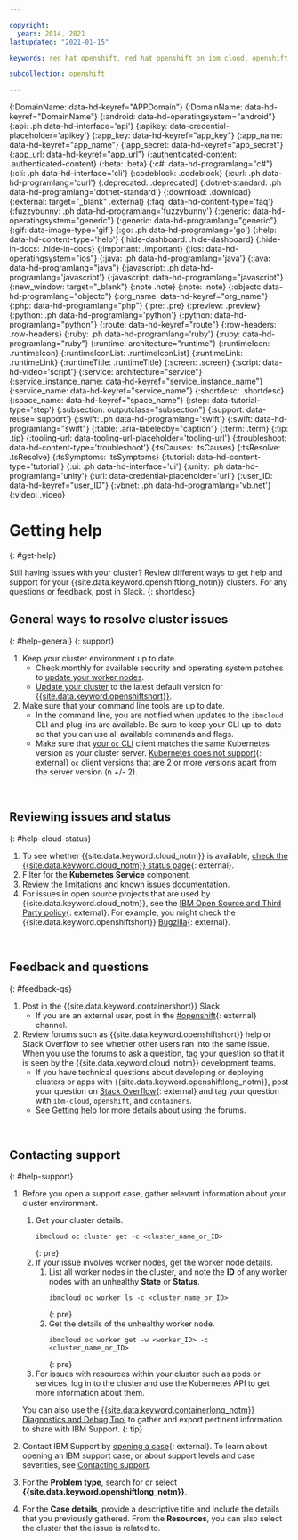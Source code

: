 ```yaml
---

copyright:
  years: 2014, 2021
lastupdated: "2021-01-15"

keywords: red hat openshift, red hat openshift on ibm cloud, openshift container platform, red hat, red hat cluster, openshift, containers, clusters, roks, rhoks, rhos

subcollection: openshift

---
```


{:DomainName: data-hd-keyref="APPDomain"}
{:DomainName: data-hd-keyref="DomainName"}
{:android: data-hd-operatingsystem="android"}
{:api: .ph data-hd-interface='api'}
{:apikey: data-credential-placeholder='apikey'}
{:app_key: data-hd-keyref="app_key"}
{:app_name: data-hd-keyref="app_name"}
{:app_secret: data-hd-keyref="app_secret"}
{:app_url: data-hd-keyref="app_url"}
{:authenticated-content: .authenticated-content}
{:beta: .beta}
{:c#: data-hd-programlang="c#"}
{:cli: .ph data-hd-interface='cli'}
{:codeblock: .codeblock}
{:curl: .ph data-hd-programlang='curl'}
{:deprecated: .deprecated}
{:dotnet-standard: .ph data-hd-programlang='dotnet-standard'}
{:download: .download}
{:external: target="_blank" .external}
{:faq: data-hd-content-type='faq'}
{:fuzzybunny: .ph data-hd-programlang='fuzzybunny'}
{:generic: data-hd-operatingsystem="generic"}
{:generic: data-hd-programlang="generic"}
{:gif: data-image-type='gif'}
{:go: .ph data-hd-programlang='go'}
{:help: data-hd-content-type='help'}
{:hide-dashboard: .hide-dashboard}
{:hide-in-docs: .hide-in-docs}
{:important: .important}
{:ios: data-hd-operatingsystem="ios"}
{:java: .ph data-hd-programlang='java'}
{:java: data-hd-programlang="java"}
{:javascript: .ph data-hd-programlang='javascript'}
{:javascript: data-hd-programlang="javascript"}
{:new_window: target="_blank"}
{:note .note}
{:note: .note}
{:objectc data-hd-programlang="objectc"}
{:org_name: data-hd-keyref="org_name"}
{:php: data-hd-programlang="php"}
{:pre: .pre}
{:preview: .preview}
{:python: .ph data-hd-programlang='python'}
{:python: data-hd-programlang="python"}
{:route: data-hd-keyref="route"}
{:row-headers: .row-headers}
{:ruby: .ph data-hd-programlang='ruby'}
{:ruby: data-hd-programlang="ruby"}
{:runtime: architecture="runtime"}
{:runtimeIcon: .runtimeIcon}
{:runtimeIconList: .runtimeIconList}
{:runtimeLink: .runtimeLink}
{:runtimeTitle: .runtimeTitle}
{:screen: .screen}
{:script: data-hd-video='script'}
{:service: architecture="service"}
{:service_instance_name: data-hd-keyref="service_instance_name"}
{:service_name: data-hd-keyref="service_name"}
{:shortdesc: .shortdesc}
{:space_name: data-hd-keyref="space_name"}
{:step: data-tutorial-type='step'}
{:subsection: outputclass="subsection"}
{:support: data-reuse='support'}
{:swift: .ph data-hd-programlang='swift'}
{:swift: data-hd-programlang="swift"}
{:table: .aria-labeledby="caption"}
{:term: .term}
{:tip: .tip}
{:tooling-url: data-tooling-url-placeholder='tooling-url'}
{:troubleshoot: data-hd-content-type='troubleshoot'}
{:tsCauses: .tsCauses}
{:tsResolve: .tsResolve}
{:tsSymptoms: .tsSymptoms}
{:tutorial: data-hd-content-type='tutorial'}
{:ui: .ph data-hd-interface='ui'}
{:unity: .ph data-hd-programlang='unity'}
{:url: data-credential-placeholder='url'}
{:user_ID: data-hd-keyref="user_ID"}
{:vbnet: .ph data-hd-programlang='vb.net'}
{:video: .video}



# Getting help
{: #get-help}

Still having issues with your cluster? Review different ways to get help and support for your {{site.data.keyword.openshiftlong_notm}} clusters. For any questions or feedback, post in Slack.
{: shortdesc}

## General ways to resolve cluster issues
{: #help-general}
{: support}

1. Keep your cluster environment up to date.
   * Check monthly for available security and operating system patches to [update your worker nodes](/docs/openshift?topic=openshift-update#worker_node).
   * [Update your cluster](/docs/openshift?topic=openshift-update#master) to the latest default version for [{{site.data.keyword.openshiftshort}}](/docs/openshift?topic=openshift-openshift_versions).
2. Make sure that your command line tools are up to date.
   * In the command line, you are notified when updates to the `ibmcloud` CLI and plug-ins are available. Be sure to keep your CLI up-to-date so that you can use all available commands and flags.
   * Make sure that [your `oc` CLI](/docs/openshift?topic=openshift-openshift-cli#cli_oc) client matches the same Kubernetes version as your cluster server. [Kubernetes does not support](https://kubernetes.io/docs/setup/release/version-skew-policy/){: external} `oc` client versions that are 2 or more versions apart from the server version (n +/- 2).

<br />

## Reviewing issues and status
{: #help-cloud-status}

1. To see whether {{site.data.keyword.cloud_notm}} is available, [check the {{site.data.keyword.cloud_notm}} status page](https://cloud.ibm.com/status?selected=status){: external}.
2. Filter for the **Kubernetes Service** component.
3. Review the [limitations and known issues documentation](/docs/openshift?topic=openshift-openshift_limitations).
4. For issues in open source projects that are used by {{site.data.keyword.cloud_notm}}, see the [IBM Open Source and Third Party policy](https://www.ibm.com/support/pages/node/737271){: external}. For example, you might check the {{site.data.keyword.openshiftshort}} [Bugzilla](https://bugzilla.redhat.com/){: external}.

<br />

## Feedback and questions
{: #feedback-qs}

1. Post in the {{site.data.keyword.containershort}} Slack.
   * If you are an external user, post in the [#openshift](https://ibm-cloud-success.slack.com/messages/CKCJLJCH4){: external} channel. 
2. Review forums such as {{site.data.keyword.openshiftshort}} help or Stack Overflow to see whether other users ran into the same issue. When you use the forums to ask a question, tag your question so that it is seen by the {{site.data.keyword.cloud_notm}} development teams.
   * If you have technical questions about developing or deploying clusters or apps with {{site.data.keyword.openshiftlong_notm}}, post your question on [Stack Overflow](https://stackoverflow.com/questions/tagged/ibm-cloud+containers){: external} and tag your question with `ibm-cloud`, `openshift`,  and `containers`.
   * See [Getting help](/docs/get-support?topic=get-support-using-avatar) for more details about using the forums.

<br />

## Contacting support
{: #help-support}

1. Before you open a support case, gather relevant information about your cluster environment.
   1. Get your cluster details.
      ```
      ibmcloud oc cluster get -c <cluster_name_or_ID>
      ```
      {: pre}
   2. If your issue involves worker nodes, get the worker node details.
      1. List all worker nodes in the cluster, and note the **ID** of any worker nodes with an unhealthy **State** or **Status**.
         ```
         ibmcloud oc worker ls -c <cluster_name_or_ID>
         ```
         {: pre}
      2. Get the details of the unhealthy worker node.
         ```
         ibmcloud oc worker get -w <worker_ID> -c <cluster_name_or_ID>
         ```
         {: pre}
   3. For issues with resources within your cluster such as pods or services, log in to the cluster and use the Kubernetes API to get more information about them.

   You can also use the [{{site.data.keyword.containerlong_notm}} Diagnostics and Debug Tool](/docs/openshift?topic=openshift-cs_troubleshoot#debug_utility) to gather and export pertinent information to share with IBM Support.
   {: tip}

2.  Contact IBM Support by [opening a case](https://cloud.ibm.com/unifiedsupport/cases/form){: external}. To learn about opening an IBM support case, or about support levels and case severities, see [Contacting support](/docs/get-support?topic=get-support-using-avatar).
3.  For the **Problem type**, search for or select **{{site.data.keyword.openshiftlong_notm}}**.
4.  For the **Case details**, provide a descriptive title and include the details that you previously gathered. From the **Resources**, you can also select the cluster that the issue is related to.
